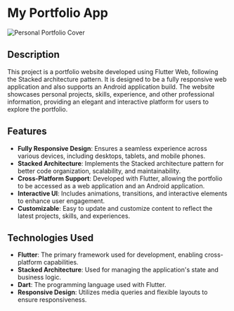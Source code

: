 # My Portfolio App


![Personal Portfolio Cover](https://github.com/MuhammadDaniyal32/My-Portfolio-FlutterApp/assets/55941433/94cabcfa-d2cb-4d6e-b330-dab46bc22125)

## Description

This project is a portfolio website developed using Flutter Web, following the Stacked architecture pattern. It is designed to be a fully responsive web application and also supports an Android application build. The website showcases personal projects, skills, experience, and other professional information, providing an elegant and interactive platform for users to explore the portfolio.

## Features

- **Fully Responsive Design**: Ensures a seamless experience across various devices, including desktops, tablets, and mobile phones.
- **Stacked Architecture**: Implements the Stacked architecture pattern for better code organization, scalability, and maintainability.
- **Cross-Platform Support**: Developed with Flutter, allowing the portfolio to be accessed as a web application and an Android application.
- **Interactive UI**: Includes animations, transitions, and interactive elements to enhance user engagement.
- **Customizable**: Easy to update and customize content to reflect the latest projects, skills, and experiences.

## Technologies Used

- **Flutter**: The primary framework used for development, enabling cross-platform capabilities.
- **Stacked Architecture**: Used for managing the application's state and business logic.
- **Dart**: The programming language used with Flutter.
- **Responsive Design**: Utilizes media queries and flexible layouts to ensure responsiveness.

